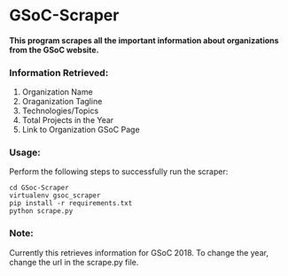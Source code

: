 # GSoC-Scraper
#### This program scrapes all the important information about organizations from the GSoC website.

### Information Retrieved:
1. Organization Name
2. Oraganization Tagline
3. Technologies/Topics
4. Total Projects in the Year
5. Link to Organization GSoC Page


### Usage:
Perform the following steps to successfully run the scraper: 
```
cd GSoc-Scraper
virtualenv gsoc_scraper
pip install -r requirements.txt
python scrape.py
```

### Note:
Currently this retrieves information for GSoC 2018. To change the year, change the url in the scrape.py file.
